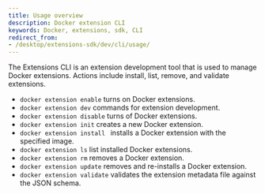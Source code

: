 ```yaml
---
title: Usage overview
description: Docker extension CLI
keywords: Docker, extensions, sdk, CLI
redirect_from:
- /desktop/extensions-sdk/dev/cli/usage/
---
```


The Extensions CLI is an extension development tool that is used to manage Docker extensions. Actions include install, list, remove, and validate extensions.

- `docker extension enable` turns on Docker extensions.
- `docker extension dev` commands for extension development.
- `docker extension disable` turns of Docker extensions.
- `docker extension init` creates a new Docker extension.
- `docker extension install ` installs a Docker extension with the specified image.
- `docker extension ls` list installed Docker extensions.
- `docker extension rm` removes a Docker extension.
- `docker extension update` removes and re-installs a Docker extension.
- `docker extension validate` validates the extension metadata file against the JSON schema.
